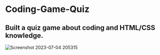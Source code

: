 # Coding-Game-Quiz

## Built a quiz game about coding and HTML/CSS knowledge.

![Screenshot 2023-07-04 205315](https://github.com/Fuzzy-Codes/Coding-Game-Quiz/assets/130518849/4b3a7acd-26c8-4944-92a4-faa1bf2d139f)
